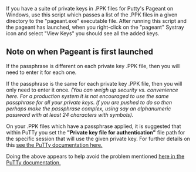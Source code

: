 If you have a suite of private keys in .PPK files for Putty's Pageant on Windows, use this script which passes a list of the .PPK files in a given directory to the "pageant.exe" executable file. After running this script and the pageant has launched, when you right-click on the "pageant" Systray icon and select "View Keys" you should see all the added keys.

## Note on when Pageant is first launched
If the passphrase is different on each private key .PPK file, then you will need to enter it for each one. 

If the passphrase is the same for each private key .PPK file, then you will only need to enter it once.
_(You can weigh up security vs. convenience here. For a production system it is not encouraged to use the same passphrase for all your private keys. If you are pushed to do so then perhaps make the passphrase complex, using say an alphanumeric password with at least 24 characters with symbols)._

On your .PPK files which have a passphrase applied, it is suggested that within PuTTy you set the **"Private key file for authentication"** file path for the specific session that will use the given private key. For further details on this [see the PuTTy documentation here.](https://documentation.help/PuTTY/config-ssh-privkey.html#S4.22.8)

Doing the above appears to help avoid the problem mentioned [here in the PuTTy documentation.](https://documentation.help/PuTTY/errors-toomanyauth.html)

